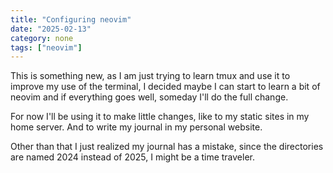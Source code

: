 ```yaml
---
title: "Configuring neovim"
date: "2025-02-13"
category: none
tags: ["neovim"]
---
```


This is something new, as I am just trying to learn
tmux and use it to improve my use of the terminal, I 
decided maybe I can start to learn a bit of neovim
and if everything goes well, someday I'll do the full
change.

For now I'll be using it to make little changes, like 
to my static sites in my home server. And to write
my journal in my personal website.

Other than that I just realized my journal has a mistake,
since the directories are named 2024 instead of 2025,
I might be a time traveler.
